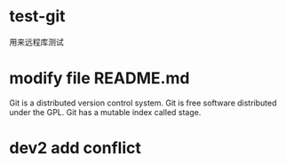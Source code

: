 # test-git
用来远程库测试

# modify file README.md
Git is a distributed version control system.
Git is free software distributed under the GPL.
Git has a mutable index called stage.

# dev2 add conflict
